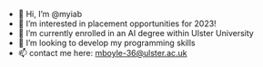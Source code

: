 - 👋 Hi, I’m @myiab
- 👀 I’m interested in placement opportunities for 2023!
- 🌱 I’m currently enrolled in an AI degree within Ulster University
- 💞️ I’m looking to develop my programming skills
- 📫 contact me here: mboyle-36@ulster.ac.uk 

<!---
myiaB/myiaB is a ✨ special ✨ repository because its `README.md` (this file) appears on your GitHub profile.
You can click the Preview link to take a look at your changes.
--->
